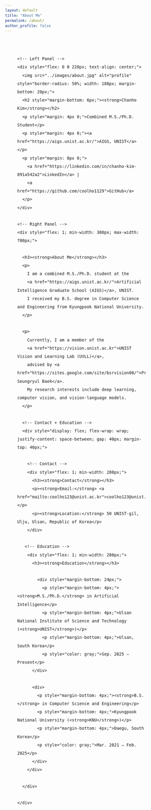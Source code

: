 ```yaml
---
layout: default
title: "About Me"
permalink: /about/
author_profile: false
---
```

<!-- Outer Wrapper to center the entire layout -->
<div style="max-width: 1000px; margin: 0 auto; padding: 40px; line-height: 1.7; font-size: 16px; font-family: sans-serif;">

  <!-- Main Flex Layout -->
  <div style="display: flex; flex-wrap: wrap; gap: 40px; align-items: flex-start;">

    <!-- Left Panel -->
    <div style="flex: 0 0 220px; text-align: center;">
      <img src="../images/about.jpg" alt="profile" style="border-radius: 50%; width: 180px; margin-bottom: 20px;">
      <h2 style="margin-bottom: 6px;"><strong>Chanho Kim</strong></h2>
      <p style="margin: 4px 0;">Combined M.S./Ph.D. Student</p>
      <p style="margin: 4px 0;"><a href="https://aigs.unist.ac.kr/">AIGS, UNIST</a></p>
      <p style="margin: 8px 0;">
        <a href="https://linkedin.com/in/chanho-kim-891a542a2">LinkedIn</a> |
        <a href="https://github.com/coolho1129">GitHub</a>
      </p>
    </div>

    <!-- Right Panel -->
    <div style="flex: 1; min-width: 300px; max-width: 700px;">

      <h3><strong>About Me</strong></h3>
      <p>
        I am a combined M.S./Ph.D. student at the
        <a href="https://aigs.unist.ac.kr/">Artificial Intelligence Graduate School (AIGS)</a>, UNIST.  
        I received my B.S. degree in Computer Science and Engineering from Kyungpook National University.
      </p>

      <p>
        Currently, I am a member of the
        <a href="https://vision.unist.ac.kr">UNIST Vision and Learning Lab (UVLL)</a>,
        advised by <a href="https://sites.google.com/site/bsrvision00/">Prof. Seungryul Baek</a>.  
        My research interests include deep learning, computer vision, and vision-language models.
      </p>

      <!-- Contact + Education -->
      <div style="display: flex; flex-wrap: wrap; justify-content: space-between; gap: 40px; margin-top: 40px;">
        
        <!-- Contact -->
        <div style="flex: 1; min-width: 280px;">
          <h3><strong>Contact</strong></h3>
          <p><strong>Email:</strong> <a href="mailto:coolho123@unist.ac.kr">coolho123@unist.ac.kr</a></p>
          <p><strong>Location:</strong> 50 UNIST-gil, Ulju, Ulsan, Republic of Korea</p>
        </div>
        
       <!-- Education -->
        <div style="flex: 1; min-width: 280px;">
          <h3><strong>Education</strong></h3>
        
            <div style="margin-bottom: 24px;">
              <p style="margin-bottom: 4px;"><strong>M.S./Ph.D.</strong> in Artificial Intelligence</p>
              <p style="margin-bottom: 4px;">Ulsan National Institute of Science and Technology (<strong>UNIST</strong>)</p>
              <p style="margin-bottom: 4px;">Ulsan, South Korea</p>
              <p style="color: gray;">Sep. 2025 – Present</p>
          </div>
          
          <div>
            <p style="margin-bottom: 4px;"><strong>B.S.</strong> in Computer Science and Engineering</p>
            <p style="margin-bottom: 4px;">Kyungpook National University (<strong>KNU</strong>)</p>
            <p style="margin-bottom: 4px;">Daegu, South Korea</p>
            <p style="color: gray;">Mar. 2021 – Feb. 2025</p>
          </div>
        </div>

      </div>

    </div>
  </div>

</div>




